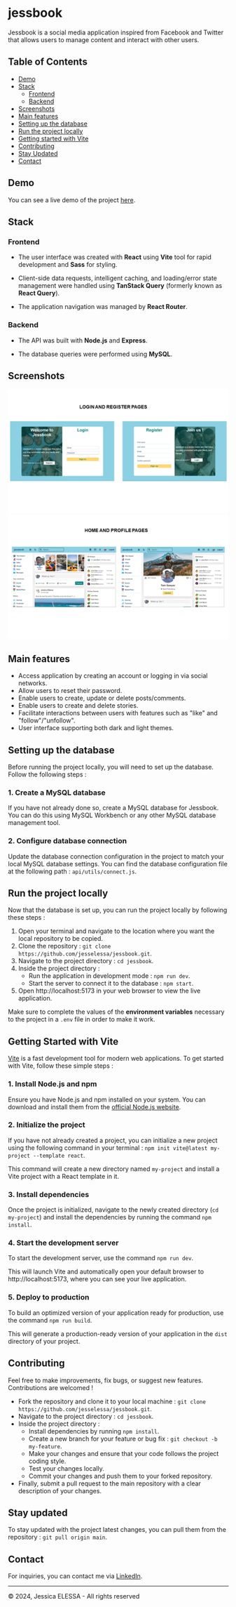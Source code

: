 # jessbook

Jessbook is a social media application inspired from Facebook and Twitter that allows users to manage content and interact with other users.

## Table of Contents

- [Demo](#demo)
- [Stack](#stack)
  - [Frontend](#frontend)
  - [Backend](#backend)
- [Screenshots](#screenshots)
- [Main features](#main-features)
- [Setting up the database](#setting-up-the-database)
- [Run the project locally](#run-the-project-locally)
- [Getting started with Vite](#getting-started-with-vite)
- [Contributing](#contributing)
- [Stay Updated](#stay-updated)
- [Contact](#contact)

## Demo

You can see a live demo of the project [here](https://).

## Stack

### Frontend

- The user interface was created with **React** using **Vite** tool for rapid development and **Sass** for styling.

- Client-side data requests, intelligent caching, and loading/error state management were handled using **TanStack Query** (formerly known as **React Query**).

- The application navigation was managed by **React Router**.

### Backend

- The API was built with **Node.js** and **Express**.

- The database queries were performed using **MySQL**.

## Screenshots

![Screenshot1](./client/public/screenshots/screenshot1.png)
![Screenshot2](./client/public/screenshots/screenshot2.png)

## Main features

- Access application by creating an account or logging in via social networks.
- Allow users to reset their password.
- Enable users to create, update or delete posts/comments.
- Enable users to create and delete stories.
- Facilitate interactions between users with features such as "like" and "follow"/"unfollow".
- User interface supporting both dark and light themes.

## Setting up the database

Before running the project locally, you will need to set up the database. Follow the following steps :

### 1. Create a MySQL database

If you have not already done so, create a MySQL database for Jessbook. You can do this using MySQL Workbench or any other MySQL database management tool.

### 2. Configure database connection

Update the database connection configuration in the project to match your local MySQL database settings. You can find the database configuration file at the following path : `api/utils/connect.js`.

## Run the project locally

Now that the database is set up, you can run the project locally by following these steps :

1. Open your terminal and navigate to the location where you want the local repository to be copied.
2. Clone the repository : `git clone https://github.com/jesselessa/jessbook.git`.
3. Navigate to the project directory : `cd jessbook`.
4. Inside the project directory :
   - Run the application in development mode : `npm run dev`.
   - Start the server to connect it to the database : `npm start`.
5. Open http://localhost:5173 in your web browser to view the live application.

Make sure to complete the values of the **environment variables** necessary to the project in a `.env` file in order to make it work.

## Getting Started with Vite

[Vite](https://vitejs.dev/) is a fast development tool for modern web applications. To get started with Vite, follow these simple steps :

### 1. Install Node.js and npm

Ensure you have Node.js and npm installed on your system. You can download and install them from the [official Node.js website](https://nodejs.org/en).

### 2. Initialize the project

If you have not already created a project, you can initialize a new project using the following command in your terminal : `npm init vite@latest my-project --template react`.

This command will create a new directory named `my-project` and install a Vite project with a React template in it.

### 3. Install dependencies

Once the project is initialized, navigate to the newly created directory (`cd my-project`) and install the dependencies by running the command `npm install`.

### 4. Start the development server

To start the development server, use the command `npm run dev`.

This will launch Vite and automatically open your default browser to http://localhost:5173, where you can see your live application.

### 5. Deploy to production

To build an optimized version of your application ready for production, use the command `npm run build`.

This will generate a production-ready version of your application in the `dist` directory of your project.

## Contributing

Feel free to make improvements, fix bugs, or suggest new features. Contributions are welcomed !

- Fork the repository and clone it to your local machine : `git clone https://github.com/jesselessa/jessbook.git`.
- Navigate to the project directory : `cd jessbook`.
- Inside the project directory :
  - Install dependencies by running `npm install`.
  - Create a new branch for your feature or bug fix : `git checkout -b my-feature`.
  - Make your changes and ensure that your code follows the project coding style.
  - Test your changes locally.
  - Commit your changes and push them to your forked repository.
- Finally, submit a pull request to the main repository with a clear description of your changes.

## Stay updated

To stay updated with the project latest changes, you can pull them from the repository : `git pull origin main`.

## Contact

For inquiries, you can contact me via [LinkedIn](https://www.linkedin.com/in/jesselessa/).

---

&copy; 2024, Jessica ELESSA - All rights reserved
